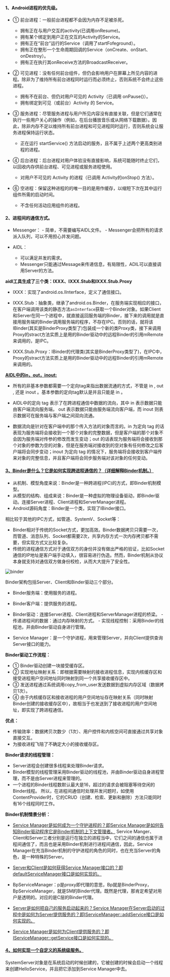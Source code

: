#### 1、Android进程的优先级。

  - ① 前台进程：一般前台进程都不会因为内存不足被杀死。
  
    - 拥有正在与用户交互的activity(已调用onResume)。
    - 拥有某个绑定到用户正在交互的Activity的Service。
    - 拥有正在“前台”运行的Service（调用了startFofeground）。
    - 拥有正在整形一个生命周期回调的Service（onCreate、onStart、onDestroy）。
    - 拥有正在执行其onReceive方法的BroadcastReceiver。
    
  - ② 可见进程：没有任何前台组件，但仍会影响用户在屏幕上所见内容的进程。除非为了维持所有前台进程同时运行而必须终止，否则系统不会终止这些进程。
  
    - 拥有不在前台、但仍对用户可见的 Activity（已调用 onPause()）。
    - 拥有绑定到可见（或前台）Activity 的 Service。
    
  - ③ 服务进程：尽管服务进程与用户所见内容没有直接关联，但是它们通常在执行一些用户关心的操作（例如，在后台播放音乐或从网络下载数据）。因此，除非内存不足以维持所有前台进程和可见进程同时运行，否则系统会让服务进程保持运行状态。
  
    - 正在运行 startService() 方法启动的服务，且不属于上述两个更高类别进程的进程。
    
  - ④ 后台进程：后台进程对用户体验没有直接影响，系统可能随时终止它们，以回收内存供前台进程、可见进程或服务进程使用。
  
    - 对用户不可见的 Activity 的进程（已调用 Activity的onStop() 方法）。
    
  - ⑥ 空进程：保留这种进程的的唯一目的是用作缓存，以缩短下次在其中运行组件所需的启动时间。
  
    - 不含任何活动应用组件的进程。
    
#### 2、进程间的通信方式。
   
   - Messenger：
    - 简单，不需要编写AIDL文件。
    - Messenger会把所有的请求派入队列，可以不用担心并发问题。
    
  - AIDL：
    - 可以满足并发的需求。
    - Messenger只能通过Message来传递信息，有局限性，ADIL可以直接调用Server的方法。  
    
  **aidl工具生成了三个类：IXXX、IXXX.Stub和IXXX.Stub.Proxy**
   - IXXX：实现了android.os.IInterface，定义了通信接口。
   
   - IXXX.Stub：抽象类，继承了android.os.Binder，在服务端实现相应的接口，在客户端调用该类的静态方法`asInterface`获取一个Binder对象。如果Client和Server在同一个进程中，就直接返回服务端的Binder，接下来的调用就是直接用服务端的Binder调用服务端的程序，不存在IPC。否则的话，就将该IBinder(其实是BinderProxy类型了)包装成一个新的类Proxy类，接下来调用Proxy的stract方法实质上是用的Binder驱动中的远程Binder的引用mRemote来调用的，是IPC。
   
   - IXXX.Stub.Proxy：IBinder的代理类(其实是BinderProxy类型了)，在IPC中，Proxy的stract方法实质上是用的Binder驱动中的远程Binder的引用mRemote来调用的。

   **[AIDL中的in，out，inout:](https://blog.csdn.net/luoyanglizi/article/details/51958091)** 
   
   - 所有的非基本参数都需要一个定向tag来指出数据流通的方式，不管是 in , out , 还是 inout 。基本参数的定向tag默认是并且只能是 in 。
   
   - AIDL中的定向 tag 表示了在跨进程通信中数据的流向，其中 in 表示数据只能由客户端流向服务端， out 表示数据只能由服务端流向客户端，而 inout 则表示数据可在服务端与客户端之间双向流通。
   
   - 数据流向是针对在客户端中的那个传入方法的对象而言的。in 为定向 tag 的话表现为服务端将会接收到一个那个对象的完整数据，但是客户端的那个对象不会因为服务端对传参的修改而发生变动；out 的话表现为服务端将会接收到那个对象的参数为空的对象，但是在服务端对接收到的空对象有任何修改之后客户端将会同步变动；inout 为定向 tag 的情况下，服务端将会接收到客户端传来对象的完整信息，并且客户端将会同步服务端对该对象的任何变动。


#### [3、Binder是什么？它是如何实现跨进程通信的？（详细解释Binder机制。）](https://blog.csdn.net/carson_ho/article/details/73560642)

  - 从机制、模型角度来说：Binder是一种跨进程(IPC)的方式，即Binder机制模型。
  - 从模型的结构、组成来说：Binder是一种虚拟的物理设备驱动，即Binder驱动。连接Server进程、Client进程和ServerManager进程。
  - Android源码角度：Binder是一个类，实现了IBinder接口。

   相比较于其他的IPC方式，如管道、SystemV、Socket等：
   - Binder相对于传统的Socket方式，更加高效。Binder数据拷贝只需要一次，而管道、消息队列、Socket都需要2次，共享内存方式一次内存拷贝都不需要，但实现方式又比较复杂。
   - 传统的进程通信方式对于通信双方的身份并没有做出严格的验证，比如Socket通信的IP地址是客户端手动填入，很容易进行伪造。然而，Binder机制从协议本身就支持对通信双方做身份校检，从而大大提升了安全性。
   
   ![binder](https://github.com/chen-eugene/Interview/blob/master/image/20181206225009.png)
   
   Binder架构包括Server、Client和Binder驱动三个部分。
   - Binder服务端：使用服务的进程。
   
   - Binder客户端：提供服务的进程。
   
   - Binder驱动：连接Server进程、Client进程和ServerManager进程的桥梁。
    - 传递进程间的数据：通过内存映射的方式。
    - 实现线程控制：采用Binder的线程池，并由Binder驱动自身进行管理。
   
   - Service Manager：是一个守护进程，用来管理Server，并向Client提供查询Server接口的能力。
   
   **Binder驱动工作流程：**
   - ① Binder驱动创建一块接受缓存区。
   - ② 实现地址映射关系：即根据需要映射的接收进程信息，实现内核缓存区和接受进程用户空间地址同时映射到同一个共享接收缓存区中。
   - ③ 发送进程通过系统调用copy_from_user发送数据到虚拟内存区域（数据拷贝1次）。
   - ④ 由于内核缓存区和接收进程的用户空间地址存在映射关系（同时映射Binder创建的接收缓存区中），故相当于也发送到了接收进程的用户空间地址，即实现了跨进程通信。
   
   **优点：**
   - 传输效率：数据拷贝次数少（1次）、用户控件和内核空间可直接通过共享对象直接交互。
   - 为接收进程飞陪了不确定大小的接收缓存区。
   
   **Binder请求的线程管理：**
   - Server进程会创建很多线程来处理Binder请求。
   - Binder模型的线程管理采用Binder驱动的线程池，并由Binder驱动自身进程管理，而不是由Server进程来管理的。
   - 一个进程的Binder线程数默认最大是16，超过的请求会被阻塞等待空闲的Binder线程。
    所以，在进程间通信时处理并发问题时，如使用ContentProvider时，它的CRUD（创建、检索、更新和删除）方法只能同时有16个线程同时工作。
    
 **Binder机制情景分析：**
  - [Service Manager是如何成为一个守护进程的？即Service Manager是如何告知Binder驱动程序它是Binder机制的上下文管理者。](https://blog.csdn.net/luoshengyang/article/details/6621566)
   Service Manger、Client和Server三者分别是运行在独立的进程当中，它们之间的通信也属于进程间通信了，而且也是采用Binder机制进行进程间通信，因此，Service Manager在充当Binder机制的守护进程的角色的同时，也在充当Server的角色，是一种特殊的Server。
   
  - [Server和Client是如何获得Service Manager接口的？即defaultServiceManager接口是如何实现的。](https://blog.csdn.net/luoshengyang/article/details/6627260)
    
   - BpServiceManager：p是proxy即代理的意思，Bp就是BinderProxy，BpServiceManager，就是SM的Binder代理。既然是代理，那肯定希望对用户是透明的。对应的是C层的Binder代理。
    
  - [Server是如何把自己的服务启动起来的？Service Manager在Server启动的过程中是如何为Server提供服务的？即IServiceManager::addService接口是如何实现的。](https://blog.csdn.net/luoshengyang/article/details/6629298)
  
  - [Service Manager是如何为Client提供服务的？即IServiceManager::getService接口是如何实现的。](https://blog.csdn.net/luoshengyang/article/details/6633311)
    
#### [4、如何实现一个自定义的系统级服务。](https://blog.csdn.net/luoshengyang/article/details/6642463)
  SystemServer对象是在系统启动的时候创建的，它被创建的时候会启动一个线程来创建HelloService，并且把它添加到Service Manager中去。



   
   
   
   
   
   
   
   
   
   
   
   
   
   
   
   
   
   
   
   
   
   
   
   
   
   
   
   
   
   
